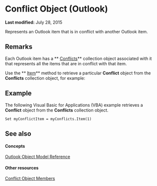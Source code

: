 
# Conflict Object (Outlook)

 **Last modified:** July 28, 2015

Represents an Outlook item that is in conflict with another Outlook item.

## Remarks

 Each Outlook item has a ** [Conflicts](c4e1c060-519a-a6d1-8fb2-c7dfa1e3e66f.md)** collection object associated with it that represents all the items that are in conflict with that item.

Use the  ** [Item](efd74c23-31fb-1a3c-aebc-27ce22f1c3bf.md)** method to retrieve a particular **Conflict** object from the **Conflicts** collection object, for example:


## Example

The following Visual Basic for Applications (VBA) example retrieves a  **Conflict** object from the **Conflicts** collection object.


```
Set myConflictItem = myConflicts.Item(1)
```


## See also


#### Concepts


 [Outlook Object Model Reference](73221b13-d8d8-99b8-3394-b95dbbfd5ddc.md)
#### Other resources


 [Conflict Object Members](1edc695c-4cf7-1606-ca82-7eecaa09f25d.md)
